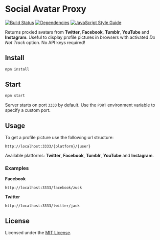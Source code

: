 # Social Avatar Proxy

[![Build Status](https://img.shields.io/travis/fabsrc/social-avatar-proxy.svg?style=flat-square)](https://travis-ci.org/fabsrc/social-avatar-proxy)
[![Dependencies](https://img.shields.io/david/fabsrc/social-avatar-proxy.svg?style=flat-square)](https://david-dm.org/fabsrc/social-avatar-proxy)
[![JavaScript Style Guide](https://img.shields.io/badge/code%20style-standard-brightgreen.svg?style=flat-square)](http://standardjs.com/)

Returns proxied avatars from **Twitter**, **Facebook**, **Tumblr**, **YouTube** and **Instagram**. Useful to display profile pictures in browsers with activated *Do Not Track* option. No API keys required!

## Install

```bash
npm install
```

## Start

```bash
npm start
```

Server starts on port `3333` by default. Use the `PORT` environment variable to specify a custom port.

## Usage

To get a profile picture use the following url structure:

```
http://localhost:3333/{platform}/{user}
```

Available platforms: **Twitter**, **Facebook**, **Tumblr**, **YouTube** and **Instagram**.

### Examples

**Facebook**

```
http://localhost:3333/facebook/zuck
```

**Twitter**

```
http://localhost:3333/twitter/jack
```


## License

Licensed under the [MIT License](http://opensource.org/licenses/mit-license.php).
